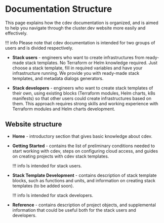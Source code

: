 # Documentation Structure

This page explains how the cdev documentation is organized, and is aimed to help you navigate through the cluster.dev website more easily and effectively.

!!! info
    Please note that cdev documentation is intended for two groups of users and is divided respectively.

* **Stack users** - engineers who want to create infrastructures from ready-made stack templates. No Terraform or Helm knowledge required. Just choose a stack template, fill in required variables and have your infrastructure running. We provide you with ready-made stack templates, and metadata dialogs generators.

* **Stack developers** - engineers who want to create stack templates of their own, using existing blocks (Terraform modules, Helm charts, k8s manifests) so that other users could create infrastructures based on them. This approach requires strong skills and working experience with Terraform modules and Helm charts development.

## Website structure

* **Home** - introductory section that gives basic knowledge about cdev.

* **Getting Started** - contains the list of preliminary conditions needed to start working with cdev, steps on configuring cloud access, and guides on creating projects with cdev stack templates.

    !!! info
        Is intended for stack users.

* **Stack Template Development** - contains description of stack template blocks, such as functions and units, and information on creating stack templates (to be added soon).

    !!! info
        Is intended for stack developers.

* **Reference** - contains description of project objects, and supplemental information that could be useful both for the stack users and developers.
